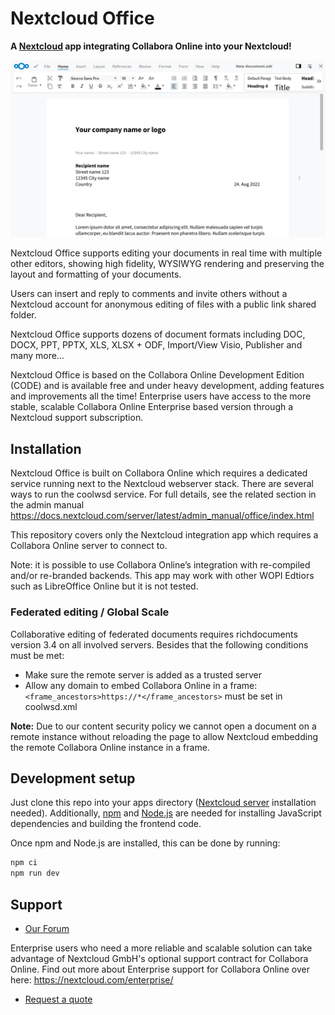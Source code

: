 <!--
  - SPDX-FileCopyrightText: 2016-2024 Nextcloud GmbH and Nextcloud contributors
  - SPDX-FileCopyrightText: 2013-2016 ownCloud, Inc.
  - SPDX-License-Identifier: AGPL-3.0-or-later
-->
# Nextcloud Office

**A [Nextcloud](https://nextcloud.com) app integrating Collabora Online into your Nextcloud!**

![](https://raw.githubusercontent.com/nextcloud/richdocuments/main/screenshots/Nextcloud-writer.png)

Nextcloud Office supports editing your documents in real time with multiple other editors, showing high fidelity, WYSIWYG rendering and preserving the layout and formatting of your documents.

Users can insert and reply to comments and invite others without a Nextcloud account for anonymous editing of files with a public link shared folder.

Nextcloud Office supports dozens of document formats including DOC, DOCX, PPT, PPTX, XLS, XLSX + ODF, Import/View Visio, Publisher and many more…

Nextcloud Office is based on the Collabora Online Development Edition (CODE) and is available free and under heavy development, adding features and improvements all the time! Enterprise users have access to the more stable, scalable Collabora Online Enterprise based version through a Nextcloud support subscription.

## Installation

Nextcloud Office is built on Collabora Online which requires a dedicated service running next to the Nextcloud webserver stack. There are several ways to run the coolwsd service. For full details, see the related section in the admin manual https://docs.nextcloud.com/server/latest/admin_manual/office/index.html

This repository covers only the Nextcloud integration app which requires a Collabora Online server to connect to.

Note: it is possible to use Collabora Online’s integration with re-compiled and/or re-branded backends. This app may work with other WOPI Edtiors such as LibreOffice Online but it is not tested.

### Federated editing / Global Scale

Collaborative editing of federated documents requires richdocuments version 3.4 on all involved servers. Besides that the following conditions must be met:

- Make sure the remote server is added as a trusted server
- Allow any domain to embed Collabora Online in a frame:
  `<frame_ancestors>https://*</frame_ancestors>` must be set in coolwsd.xml

**Note:** Due to our content security policy we cannot open a document on a remote instance without reloading the page to allow Nextcloud embedding the remote Collabora Online instance in a frame.



## Development setup

Just clone this repo into your apps directory ([Nextcloud server](https://github.com/nextcloud/server#running-master-checkouts) installation needed). Additionally, [npm](https://www.npmjs.com/) and [Node.js](https://nodejs.org/en/download/package-manager/) are needed for installing JavaScript dependencies and building the frontend code.

Once npm and Node.js are installed, this can be done by running:
```bash
npm ci
npm run dev
```


## Support

- [Our Forum](https://help.nextcloud.com/c/support/collabora)

Enterprise users who need a more reliable and scalable solution can take advantage of Nextcloud GmbH's optional support contract for Collabora Online. Find out more about Enterprise support for Collabora Online over here: https://nextcloud.com/enterprise/

- [Request a quote](https://nextcloud.com/enterprise/buy/)

